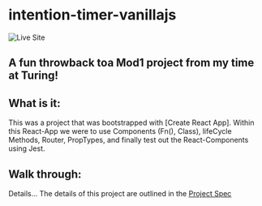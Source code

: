 # intention-timer-vanillajs

![Live Site](https://nickstaylor.github.io/intention-timer-vanillajs/)



## A fun throwback toa Mod1 project from my time at Turing!

## What is it:
This was a project that was bootstrapped with [Create React App]. Within this React-App we were to use Components (Fn(), Class), lifeCycle Methods, Router, PropTypes, and finally test out the React-Components using Jest. 

## Walk through:


Details...
The details of this project are outlined in the [Project Spec](https://frontend.turing.edu/projects/module-1/intention-timer-group.html)
